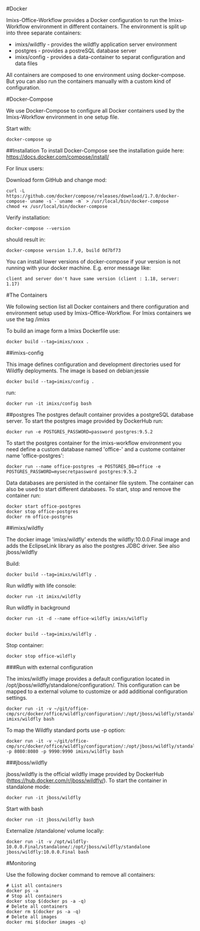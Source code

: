 #Docker

Imixs-Office-Workflow provides a Docker configuration to run the Imixs-Workflow environment in different containers.
The environment is split up into three separate containers:

 * imixs/wildfly - provides the wildfly application server environment
 * postgres - provides a postreSQL database server
 * imixs/config - provides a data-container to separat configuration and data files

All containers are composed to one environment using docker-compose. But you can also run the containers manually with a custom kind of configuration. 


#Docker-Compose

We use Docker-Compose to configure all Docker containers used by the Imixs-Workflow environment in one setup file. 

Start with: 

	docker-compose up

##Installation 
To install Docker-Compose see the installation guide here: https://docs.docker.com/compose/install/

For linux users:

Download form GitHub and change mod:

    curl -L https://github.com/docker/compose/releases/download/1.7.0/docker-compose-`uname -s`-`uname -m` > /usr/local/bin/docker-compose
    chmod +x /usr/local/bin/docker-compose

Verify installation:

	docker-compose --version

should result in:

	docker-compose version 1.7.0, build 0d7bf73

You can install lower versions of docker-compose if your version is not running with your docker machine. 
E.g. error message like:  

	client and server don't have same version (client : 1.18, server: 1.17)
 



#The Containers

We following section list all Docker containers and there configuration and environment setup used by Imixs-Office-Workflow.
For Imixs containers we use the tag /imixs 

To build an image form a Imixs Dockerfile use:

    docker build --tag=imixs/xxxx .

##imixs-config

This image defines configuration and development directories used for Wildfly deployments. The image is based on debian:jessie


    docker build --tag=imixs/config .
    
run:


    docker run -it imixs/config bash
 
##postgres
The postgres default container provides a postgreSQL database server. To start the postgres image provided by DockerHub run:

	docker run -e POSTGRES_PASSWORD=password postgres:9.5.2

To start the postgres container for the imixs-workflow environment you need define a custom database named 'office-' and a custome container name 'office-postgres':
	
	docker run --name office-postgres -e POSTGRES_DB=office -e POSTGRES_PASSWORD=mysecretpassword postgres:9.5.2
 
Data databases are persisted in the container file system. The container can also be used to start different databases. 
To start, stop and remove the container run:

    docker start office-postgres
    docker stop office-postgres
    docker rm office-postgres 
 
 


##imixs/wildfly

The docker image 'imixs/wildfly' extends the wildfly:10.0.0.Final image and adds the EclipseLink library as also the postgres JDBC driver.
See also jboss/wildfly

Build:

	docker build --tag=imixs/wildfly .

Run wildfly with life console: 

	docker run -it imixs/wildfly

Run wildfly in background

	docker run -it -d --name office-wildfly imixs/wildfly 


    docker build --tag=imixs/wildfly .

Stop container:

	docker stop office-wildfly
 
###Run with external configuration

The imixs/wildfly image provides a default configuration located in /opt/jboss/wildfly/standalone/configuration/. This configuration can be mapped to a external volume to customize or add additional configuration settings. 
    
    docker run -it -v ~/git/office-cmp/src/docker/office/wildfly/configuration/:/opt/jboss/wildfly/standalone/configuration imixs/wildfly bash
    
To map the Wildfly standard ports use -p option: 
    
    docker run -it -v ~/git/office-cmp/src/docker/office/wildfly/configuration/:/opt/jboss/wildfly/standalone/configuration  -p 8080:8080 -p 9990:9990 imixs/wildfly bash
    

###jboss/wildfly

jboss/wildfly is the official wildfly image provided by DockerHub (https://hub.docker.com/r/jboss/wildfly/). To start the container in standalone mode:

    docker run -it jboss/wildfly
    
Start with bash

    docker run -it jboss/wildfly bash



Externalize /standalone/ volume locally:


    docker run -it -v /opt/wildfly-10.0.0.Final/standalone/:/opt/jboss/wildfly/standalone jboss/wildfly:10.0.0.Final bash

    


 
#Monitoring

Use the following docker command to remove all containers:

	# List all containers
	docker ps -a
	# Stop all containers
	docker stop $(docker ps -a -q)
	# Delete all containers
	docker rm $(docker ps -a -q)
	# Delete all images
	docker rmi $(docker images -q)
